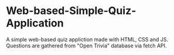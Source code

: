 # Web-based-Simple-Quiz-Application

A simple web-based quiz appliction made with HTML, CSS and JS.
Questions are gathered from "Open Trivia" database via fetch API.
